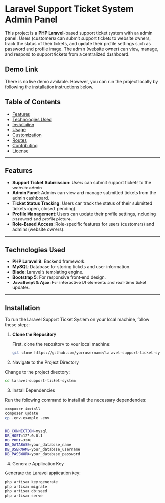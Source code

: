 # Laravel Support Ticket System Admin Panel

This project is a **PHP Laravel**-based support ticket system with an admin panel. Users (customers) can submit support tickets to website owners, track the status of their tickets, and update their profile settings such as password and profile image. The admin (website owner) can view, manage, and respond to support tickets from a centralized dashboard.

## Demo Link

There is no live demo available. However, you can run the project locally by following the installation instructions below.

## Table of Contents

- [Features](#features)
- [Technologies Used](#technologies-used)
- [Installation](#installation)
- [Usage](#usage)
- [Customization](#customization)
- [Routes](#routes)
- [Contributing](#contributing)
- [License](#license)

---

## Features

- **Support Ticket Submission**: Users can submit support tickets to the website admin.
- **Admin Panel**: Admins can view and manage submitted tickets from the admin dashboard.
- **Ticket Status Tracking**: Users can track the status of their submitted tickets (open, closed, pending).
- **Profile Management**: Users can update their profile settings, including password and profile picture.
- **Role-Based Access**: Role-specific features for users (customers) and admins (website owners).

---

## Technologies Used

- **PHP Laravel 9**: Backend framework.
- **MySQL**: Database for storing tickets and user information.
- **Blade**: Laravel’s templating engine.
- **Bootstrap 5**: For responsive front-end design.
- **JavaScript & Ajax**: For interactive UI elements and real-time ticket updates.

---

## Installation

To run the Laravel Support Ticket System on your local machine, follow these steps:

1. **Clone the Repository**

   First, clone the repository to your local machine:

   ```bash
   git clone https://github.com/yourusername/laravel-support-ticket-system.git

2. Navigate to the Project Directory

Change to the project directory:

```bash
cd laravel-support-ticket-system
```

3. Install Dependencies

Run the following command to install all the necessary dependencies:


```bash
composer install
composer update
cp .env.example .env


DB_CONNECTION=mysql
DB_HOST=127.0.0.1
DB_PORT=3306
DB_DATABASE=your_database_name
DB_USERNAME=your_database_username
DB_PASSWORD=your_database_password
```

4. Generate Application Key

Generate the Laravel application key:

```bash
php artisan key:generate
php artisan migrate
php artisan db:seed
php artisan serve

```
